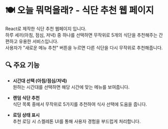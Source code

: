 # 🍽️ 오늘 뭐먹을래? - 식단 추천 웹 페이지

React로 제작한 식단 추천 웹페이지 입니다.  
하루 세끼(아침, 점심, 저녁) 중 하나를 선택하면 무작위로 5개의 식단을 추천해주는 간편하고 유용한 서비스입니다.  
사용자가 "새로운 메뉴 추천" 버튼을 누르면 다른 식단을 다시 무작위로 추천해줍니다.

## 🔍 주요 기능

- **시간대 선택 (아침/점심/저녁)**  
  원하는 시간대를 선택하면 해당 시간에 맞는 메뉴를 보여줍니다.

- **랜덤 식단 추천**  
  식단 목록 중에서 무작위로 5가지를 추천하여 식사 선택에 도움을 줍니다.

- **로딩 상태 표시**  
  추천 로딩 시 스켈레톤 UI를 통해 사용자 경험을 부드럽게 처리합니다.
